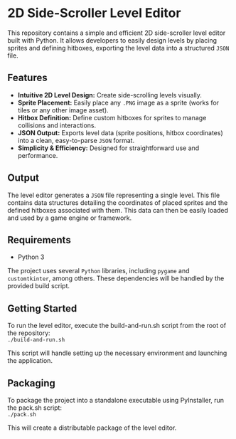 # **2D Side-Scroller Level Editor**

This repository contains a simple and efficient 2D side-scroller level editor built with Python. It allows developers to easily design levels by placing sprites and defining hitboxes, exporting the level data into a structured `JSON` file.

## **Features**

* **Intuitive 2D Level Design:** Create side-scrolling levels visually.  
* **Sprite Placement:** Easily place any `.PNG` image as a sprite (works for tiles or any other image asset).  
* **Hitbox Definition:** Define custom hitboxes for sprites to manage collisions and interactions.  
* **JSON Output:** Exports level data (sprite positions, hitbox coordinates) into a clean, easy-to-parse `JSON` format.  
* **Simplicity & Efficiency:** Designed for straightforward use and performance.

## **Output**

The level editor generates a `JSON` file representing a single level. This file contains data structures detailing the coordinates of placed sprites and the defined hitboxes associated with them. This data can then be easily loaded and used by a game engine or framework.

## **Requirements**

* Python 3

The project uses several `Python` libraries, including `pygame` and `customtkinter`, among others. These dependencies will be handled by the provided build script.

## **Getting Started**

To run the level editor, execute the build-and-run.sh script from the root of the repository:  
`./build-and-run.sh`

This script will handle setting up the necessary environment and launching the application.

## **Packaging**

To package the project into a standalone executable using PyInstaller, run the pack.sh script:  
`./pack.sh`

This will create a distributable package of the level editor.